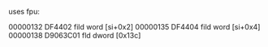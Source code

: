 uses fpu:

00000132  DF4402            fild word [si+0x2]
00000135  DF4404            fild word [si+0x4]
00000138  D9063C01          fld dword [0x13c]
